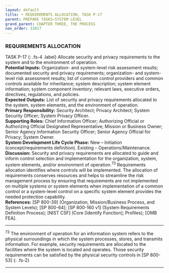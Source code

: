 ```yaml
---
layout: default
title: • REQUIREMENTS ALLOCATION, TASK P-17 
parent: PREPARE TASKS—SYSTEM LEVEL 
grand_parent: CHAPTER THREE, THE PROCESS
nav_order: 31017
---
```


### REQUIREMENTS ALLOCATION 
TASK P-17 
{: .fs-4 .label}
Allocate security and privacy requirements to the system and to the environment of operation.  
**Potential Inputs:** Organization- and system-level risk assessment results; documented security and privacy requirements; organization- and system-level risk assessment results; list of common control providers and common controls available for inheritance; system description; system element information; system component inventory; relevant laws, executive orders, directives, regulations, and policies.  
**Expected Outputs:** List of security and privacy requirements allocated to the system, system elements, and the environment of operation.  
**Primary Responsibility:** Security Architect; Privacy Architect; System Security Officer; System Privacy Officer.  
**Supporting Roles:** Chief Information Officer; Authorizing Official or Authorizing Official Designated Representative; Mission or Business Owner; Senior Agency Information Security Officer; Senior Agency Official for Privacy; System Owner.  
**System Development Life Cycle Phase:** New – Initiation (concept/requirements definition). Existing – Operations/Maintenance.  
**Discussion:** Security and privacy requirements are allocated to guide and inform control selection and implementation for the organization, system, system elements, and/or environment of operation.<sup>73</sup> Requirements allocation identifies where controls will be implemented. The allocation of requirements conserves resources and helps to streamline the risk management process by ensuring that requirements are not implemented on multiple systems or system elements when implementation of a common control or a system-level control on a specific system element provides the needed protection capability.  
**References:** [SP 800-39] (Organization, Mission/Business Process, and System Levels); [SP 800-64]; [SP 800-160 v1] (System Requirements Definition Process); [NIST CSF] (Core [Identify Function]; Profiles); [OMB FEA].

***
<sup>73</sup> The environment of operation for an information system refers to the physical surroundings in which the system processes, stores, and transmits information. For example, security requirements are allocated to the facilities where the system is located and operates. Those security requirements can be satisfied by the physical security controls in [SP 800-53]
{: .fs-2}
***
